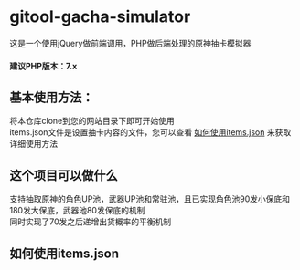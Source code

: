 # gitool-gacha-simulator
这是一个使用jQuery做前端调用，PHP做后端处理的原神抽卡模拟器
#### 建议PHP版本：7.x
## 基本使用方法：
将本仓库clone到您的网站目录下即可开始使用<br>
items.json文件是设置抽卡内容的文件，您可以查看 <a href="#如何使用items.json">如何使用items.json</a> 来获取详细使用方法
## 这个项目可以做什么
支持抽取原神的角色UP池，武器UP池和常驻池，且已实现角色池90发小保底和180发大保底，武器池80发保底的机制<br>
同时实现了70发之后递增出货概率的平衡机制<br>
## 如何使用items.json
